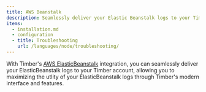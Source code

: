 ```yaml
---
title: AWS Beanstalk
description: Seamlessly deliver your Elastic Beanstalk logs to your Timber account.
items:
  - installation.md
  - configuration
  - title: Troubleshooting
    url: /languages/node/troubleshooting/
---
```

With Timber's [AWS ElasticBeanstalk](http://docs.aws.amazon.com/elasticbeanstalk/latest/dg/Welcome.html) integration, you can seamlessly deliver your ElasticBeanstalk logs to your Timber account, allowing you to maximizing the utlity of your ElasticBeanstalk logs through Timber's modern interface and features.
